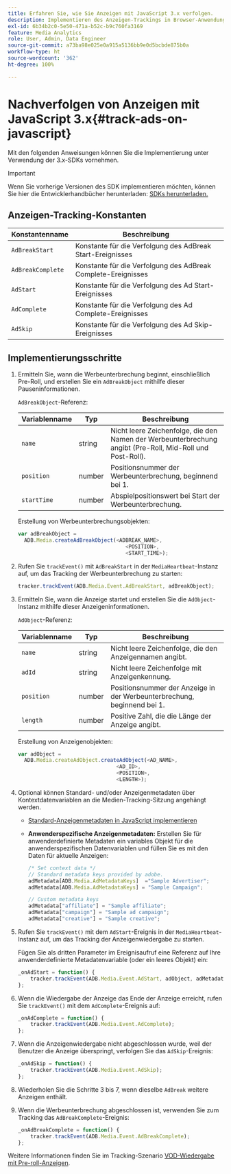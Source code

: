 ```yaml
---
title: Erfahren Sie, wie Sie Anzeigen mit JavaScript 3.x verfolgen.
description: Implementieren des Anzeigen-Trackings in Browser-Anwendungen (JS) mit dem Media SDK.
exl-id: 6b34b2c0-5e50-471a-b52c-b9c760fa3169
feature: Media Analytics
role: User, Admin, Data Engineer
source-git-commit: a73ba98e025e0a915a5136bb9e0d5bcbde875b0a
workflow-type: ht
source-wordcount: '362'
ht-degree: 100%

---
```


# Nachverfolgen von Anzeigen mit JavaScript 3.x{#track-ads-on-javascript}

Mit den folgenden Anweisungen können Sie die Implementierung unter Verwendung der 3.x-SDKs vornehmen.

>[!IMPORTANT]
>
>Wenn Sie vorherige Versionen des SDK implementieren möchten, können Sie hier die Entwicklerhandbücher herunterladen: [SDKs herunterladen.](/help/getting-started/download-sdks.md)

## Anzeigen-Tracking-Konstanten

| Konstantenname | Beschreibung   |
|---|---|
| `AdBreakStart` | Konstante für die Verfolgung des AdBreak Start-Ereignisses |
| `AdBreakComplete` | Konstante für die Verfolgung des AdBreak Complete-Ereignisses |
| `AdStart` | Konstante für die Verfolgung des Ad Start-Ereignisses |
| `AdComplete` | Konstante für die Verfolgung des Ad Complete-Ereignisses |
| `AdSkip` | Konstante für die Verfolgung des Ad Skip-Ereignisses |

## Implementierungsschritte

1. Ermitteln Sie, wann die Werbeunterbrechung beginnt, einschließlich Pre-Roll, und erstellen Sie ein `AdBreakObject` mithilfe dieser Pauseninformationen.

   `AdBreakObject`-Referenz:

   | Variablenname | Typ | Beschreibung |
   | --- | --- | --- |
   | `name` | string | Nicht leere Zeichenfolge, die den Namen der Werbeunterbrechung angibt (Pre-Roll, Mid-Roll und Post-Roll). |
   | `position` | number | Positionsnummer der Werbeunterbrechung, beginnend bei 1. |
   | `startTime` | number | Abspielpositionswert bei Start der Werbeunterbrechung. |

   Erstellung von Werbeunterbrechungsobjekten:

   ```js
   var adBreakObject =
     ADB.Media.createAdBreakObject(<ADBREAK_NAME>,
                                      <POSITION>,
                                      <START_TIME>);
   ```

1. Rufen Sie `trackEvent()` mit `AdBreakStart` in der `MediaHeartbeat`-Instanz auf, um das Tracking der Werbeunterbrechung zu starten:

   ```js
   tracker.trackEvent(ADB.Media.Event.AdBreakStart, adBreakObject);
   ```

1. Ermitteln Sie, wann die Anzeige startet und erstellen Sie die `AdObject`-Instanz mithilfe dieser Anzeigeninformationen.

   `AdObject`-Referenz:

   | Variablenname | Typ | Beschreibung |
   | --- | --- | --- |
   | `name` | string | Nicht leere Zeichenfolge, die den Anzeigennamen angibt. |
   | `adId` | string | Nicht leere Zeichenfolge mit Anzeigenkennung. |
   | `position` | number | Positionsnummer der Anzeige in der Werbeunterbrechung, beginnend bei 1. |
   | `length` | number | Positive Zahl, die die Länge der Anzeige angibt. |

   Erstellung von Anzeigenobjekten:

   ```js
   var adObject =
     ADB.Media.createAdObject.createAdObject(<AD_NAME>,
                                   <AD_ID>,
                                   <POSITION>,
                                   <LENGTH>);
   ```

1. Optional können Standard- und/oder Anzeigenmetadaten über Kontextdatenvariablen an die Medien-Tracking-Sitzung angehängt werden.

   * [Standard-Anzeigenmetadaten in JavaScript implementieren](/help/use-cases/track-ads/impl-std-ad-metadata/impl-std-ad-md-js/impl-std-ad-metadata-js3.md)
   * **Anwenderspezifische Anzeigenmetadaten:** Erstellen Sie für anwenderdefinierte Metadaten ein variables Objekt für die anwenderspezifischen Datenvariablen und füllen Sie es mit den Daten für aktuelle Anzeigen:

      ```js
      /* Set context data */
      // Standard metadata keys provided by adobe.
      adMetadata[ADB.Media.AdMetadataKeys]  ="Sample Advertiser";
      adMetadata[ADB.Media.AdMetadataKeys] = "Sample Campaign";
      
      // Custom metadata keys
      adMetadata["affiliate"] = "Sample affiliate";
      adMetadata["campaign"] = "Sample ad campaign";
      adMetadata["creative"] = "Sample creative";
      ```

1. Rufen Sie `trackEvent()` mit dem `AdStart`-Ereignis in der `MediaHeartbeat`-Instanz auf, um das Tracking der Anzeigenwiedergabe zu starten.

   Fügen Sie als dritten Parameter im Ereignisaufruf eine Referenz auf Ihre anwenderdefinierte Metadatenvariable (oder ein leeres Objekt) ein:

   ```js
   _onAdStart = function() {
       tracker.trackEvent(ADB.Media.Event.AdStart, adObject, adMetadata);
   };
   ```

1. Wenn die Wiedergabe der Anzeige das Ende der Anzeige erreicht, rufen Sie `trackEvent()` mit dem `AdComplete`-Ereignis auf:

   ```js
   _onAdComplete = function() {
       tracker.trackEvent(ADB.Media.Event.AdComplete);
   };
   ```

1. Wenn die Anzeigenwiedergabe nicht abgeschlossen wurde, weil der Benutzer die Anzeige überspringt, verfolgen Sie das `AdSkip`-Ereignis:

   ```js
   _onAdSkip = function() {
       tracker.trackEvent(ADB.Media.Event.AdSkip);
   };
   ```

1. Wiederholen Sie die Schritte 3 bis 7, wenn dieselbe `AdBreak` weitere Anzeigen enthält.
1. Wenn die Werbeunterbrechung abgeschlossen ist, verwenden Sie zum Tracking das `AdBreakComplete`-Ereignis:

   ```js
   _onAdBreakComplete = function() {
       tracker.trackEvent(ADB.Media.Event.AdBreakComplete);
   };
   ```

Weitere Informationen finden Sie im Tracking-Szenario [VOD-Wiedergabe mit Pre-roll-Anzeigen](/help/use-cases/tracking-scenarios/vod-preroll-ads.md).
